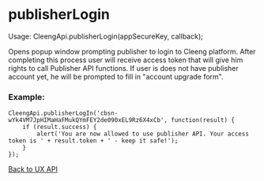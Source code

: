 publisherLogin
==============

Usage:
    CleengApi.publisherLogin(appSecureKey, callback);

Opens popup window prompting publisher to login to Cleeng platform. After completing this process user will
receive access token that will give him rights to call Publisher API functions.
If user is does not have publisher account yet, he will be prompted to fill in "account upgrade form".

### Example:

    CleengApi.publisherLogIn('cbsn-wYk4VM7JpHIMaHaFMukQYmFEY2de090xEL9Rz6X4xCb', function(result) {
        if (result.success) {
            alert('You are now allowed to use publisher API. Your access token is ' + result.token + ' - keep it safe!');
        }
    });

[Back to UX API](Reference/UX_API)